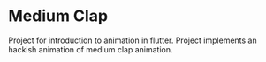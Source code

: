 # Medium Clap

Project for introduction to animation in flutter.
Project implements an hackish animation of medium clap animation.
